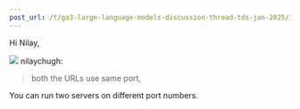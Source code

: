 ```yaml
---
post_url: /t/ga3-large-language-models-discussion-thread-tds-jan-2025/163247/20
---
```

Hi Nilay,

![](https://dub1.discourse-cdn.com/flex013/user_avatar/discourse.onlinedegree.iitm.ac.in/nilaychugh/48/84996_2.png) nilaychugh:

> both the URLs use same port,

You can run two servers on different port numbers.